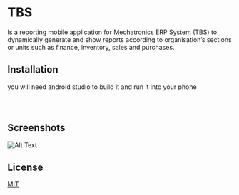 # TBS 
Is a reporting mobile application for Mechatronics ERP System (TBS) to dynamically generate and show reports according to organisation’s sections or units such as finance, inventory, sales and purchases.

## Installation

you will need android studio to build it and run it into your phone
```



```

## Screenshots

![Alt Text](https://i.ibb.co/0yc1BR5/Merge-from-ofoct-2.jpg)

## License
[MIT](https://choosealicense.com/licenses/mit/)
